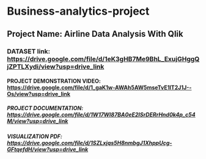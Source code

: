 # Business-analytics-project
## Project Name: Airline Data Analysis With Qlik
### DATASET link: **https://drive.google.com/file/d/1eK3gHB7Me9BhL_ExujGHggQjZPTLXydi/view?usp=drive_link**
#### PROJECT DEMONSTRATION VIDEO: **https://drive.google.com/file/d/1_gaK1w-AWAh5AW5mseTvE1IT2J1J--Os/view?usp=drive_link**
##### PROJECT DOCUMENTATION: **https://drive.google.com/file/d/1W17WI87BA0eE2ISrDERrHnd0k4p_c54M/view?usp=drive_link** 
##### VISUALIZATION PDF: **https://drive.google.com/file/d/1SZLxjqs5H8nmbgJ1XhppUcg-GFtqefdH/view?usp=drive_link**
